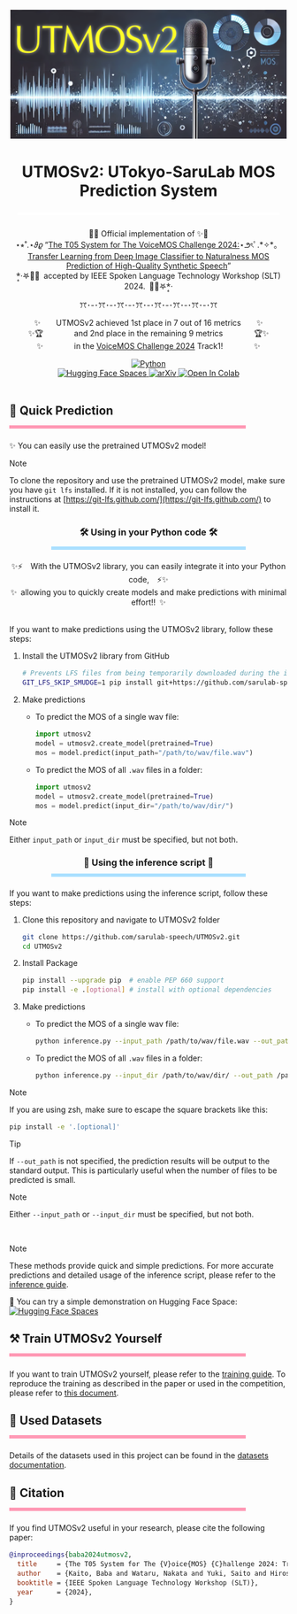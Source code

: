 <p align="center">
  <img src="docs/image/utmosv2.PNG" alt="utmosv2" width=500>
</p>

<h1 align="center">
  UTMOSv2: UTokyo-SaruLab MOS Prediction System
  <a href="https://github.com/sarulab-speech/UTMOSv2">
    <img width="94%" height="5px" src="docs/image/titleLine.svg">
  </a>
</h1>

<p align="center">
  🎤✨ Official implementation of ✨🎤<br>
  ⋆⭒˚.⋆𝜗𝜚 “<a href="http://arxiv.org/abs/2409.09305">The T05 System for The VoiceMOS Challenge 2024:</a>⋆౨ৎﾟ.*✧︎*。<br>
  <a href="http://arxiv.org/abs/2409.09305">Transfer Learning from Deep Image Classifier to Naturalness MOS Prediction of High-Quality Synthetic Speech</a>”<br>
  *̣̥·𖤐🏅🎉&ensp;accepted by IEEE Spoken Language Technology Workshop (SLT) 2024.&ensp;🎉🏅𖤐*̣̥·
</p>

<p align="center">
  ꔫ･-･ꔫ･-･ꔫ･-･ꔫ･-･ꔫ･-･ꔫ･-･ꔫ･-･ꔫ
</p>

<p align="center">
  ✨&emsp;&emsp;UTMOSv2 achieved 1st place in 7 out of 16 metrics&emsp;&emsp;✨<br>
  ✨🏆&emsp;&emsp;&emsp;&emsp;and 2nd place in the remaining 9 metrics&emsp;&emsp;&emsp;&emsp;🏆✨<br>
  ✨&emsp;&emsp;&emsp;&emsp;in the <a href="https://sites.google.com/view/voicemos-challenge/past-challenges/voicemos-challenge-2024">VoiceMOS Challenge 2024</a> Track1!&emsp;&emsp;&emsp;&emsp;✨
</p>

<!-- <p align="center">
   ୨୧ ⑅ ୨୧ ⑅ ୨୧ ⑅ ୨୧ ⑅ ୨୧ ⑅ ୨୧ ⑅ ୨୧ ⑅ ୨୧ ⑅ ୨୧
</p> -->

<div align="center">
  <a target="_blank" href="https://www.python.org">
    <img src="https://img.shields.io/badge/python-3.9%20%7C%203.10%20%7C%203.11%20%7C%203.12-blue" alt="Python"/>
  </a>
</div>

<div  align="center">
  <a target="_blank" href="https://huggingface.co/spaces/sarulab-speech/UTMOSv2">
    <img src="https://img.shields.io/badge/%F0%9F%A4%97%20Hugging%20Face-Spaces-blue" alt="Hugging Face Spaces"/>
  </a>
  <a target="_blank" href="http://arxiv.org/abs/2409.09305">
    <img src="https://img.shields.io/badge/arXiv-2409.09305-b31b1b.svg" alt="arXiv"/>
  </a>
  <a target="_blank" href="https://colab.research.google.com/github/sarulab-speech/UTMOSv2/blob/main/quickstart.ipynb">
    <img src="https://colab.research.google.com/assets/colab-badge.svg" alt="Open In Colab"/>
  </a>
</div>

<!-- <div align="center">
  <a target="_blank" href="http://arxiv.org/abs/2409.09305">
    <img src="https://img.shields.io/badge/arXiv-2409.09305-b31b1b.svg" alt="arXiv"/>
  </a>
</div> -->

<br>

<h2 align="left">
  <div>🚀 Quick Prediction</div>
  <a href="https://github.com/sarulab-speech/UTMOSv2/tree/main?tab=readme-ov-file#---quick-prediction--------">
    <img width="85%" height="6px" src="docs/image/line2.svg">
  </a>
</h2>

✨ You can easily use the pretrained UTMOSv2 model!

> [!NOTE]
> To clone the repository and use the pretrained UTMOSv2 model, make sure you have `git lfs` installed. If it is not installed, you can follow the instructions at [https://git-lfs.github.com/](https://git-lfs.github.com/) to install it.

<h3 align="center">
  <div>🛠️ Using in your Python code 🛠️</div>
  <a href="https://github.com/sarulab-speech/UTMOSv2/tree/doc-user-friendly-api?tab=readme-ov-file#--%EF%B8%8F-using-in-your-python-code-%EF%B8%8F--------">
    <img width="70%" height="6px" src="docs/image/line3.svg">
  </a>
</h3>

<div align="center">
✨⚡️&emsp;With the UTMOSv2 library, you can easily integrate it into your Python code,&emsp;⚡️✨<br>
✨&ensp;allowing you to quickly create models and make predictions with minimal effort!!&ensp;✨
</div>

<br>

If you want to make predictions using the UTMOSv2 library, follow these steps:

1. Install the UTMOSv2 library from GitHub

   ```bash
   # Prevents LFS files from being temporarily downloaded during the installation process
   GIT_LFS_SKIP_SMUDGE=1 pip install git+https://github.com/sarulab-speech/UTMOSv2.git
   ```

2. Make predictions
   - To predict the MOS of a single wav file:

      ```python
      import utmosv2
      model = utmosv2.create_model(pretrained=True)
      mos = model.predict(input_path="/path/to/wav/file.wav")
      ```

   - To predict the MOS of all `.wav` files in a folder:
  
      ```python
      import utmosv2
      model = utmosv2.create_model(pretrained=True)
      mos = model.predict(input_dir="/path/to/wav/dir/")
      ```

> [!NOTE]
> Either `input_path` or `input_dir` must be specified, but not both.

<h3 align="center">
  <div>📜 Using the inference script 📜</div>
  <a href="https://github.com/sarulab-speech/UTMOSv2/tree/doc-user-friendly-api?tab=readme-ov-file#---using-the-inference-script---------">
    <img width="70%" height="6px" src="docs/image/line3.svg">
  </a>
</h3>

If you want to make predictions using the inference script, follow these steps:

1. Clone this repository and navigate to UTMOSv2 folder

   ```bash
   git clone https://github.com/sarulab-speech/UTMOSv2.git
   cd UTMOSv2
   ```

2. Install Package

   ```bash
   pip install --upgrade pip  # enable PEP 660 support
   pip install -e .[optional] # install with optional dependencies
   ```

3. Make predictions
   - To predict the MOS of a single wav file:

      ```bash
      python inference.py --input_path /path/to/wav/file.wav --out_path /path/to/output/file.csv
      ```

   - To predict the MOS of all `.wav` files in a folder:

      ```bash
      python inference.py --input_dir /path/to/wav/dir/ --out_path /path/to/output/file.csv
      ```

> [!NOTE]
> If you are using zsh, make sure to escape the square brackets like this:
>
> ```zsh
> pip install -e '.[optional]'
> ```

> [!TIP]
> If `--out_path` is not specified, the prediction results will be output to the standard output. This is particularly useful when the number of files to be predicted is small.

> [!NOTE]
> Either `--input_path` or `--input_dir` must be specified, but not both.

<br>

> [!NOTE]
> These methods provide quick and simple predictions. For more accurate predictions and detailed usage of the inference script, please refer to the [inference guide](docs/inference.md).

🤗 You can try a simple demonstration on Hugging Face Space:
<a href="https://huggingface.co/spaces/sarulab-speech/UTMOSv2">
  <img src="https://img.shields.io/badge/%F0%9F%A4%97%20Hugging%20Face-Spaces-blue" alt="Hugging Face Spaces" align="top">
</a>

<h2 align="left">
  <div>⚒️ Train UTMOSv2 Yourself</div>
  <a href="https://github.com/sarulab-speech/UTMOSv2/tree/main?tab=readme-ov-file#--%EF%B8%8F-train-utmosv2-yourself--------">
    <img width="85%" height="6px" src="docs/image/line2.svg">
  </a>
</h2>

If you want to train UTMOSv2 yourself, please refer to the [training guide](docs/training.md). To reproduce the training as described in the paper or used in the competition, please refer to [this document](docs/reproduction.md).

<h2 align="left">
  <div>📂 Used Datasets</div>
  <a href="https://github.com/sarulab-speech/UTMOSv2/tree/main?tab=readme-ov-file#---used-datasets--------">
    <img width="85%" height="6px" src="docs/image/line2.svg">
  </a>
</h2>

Details of the datasets used in this project can be found in the [datasets documentation](docs/datasets.md).

<h2 align="left">
  <div>🔖 Citation</div>
  <a href="https://github.com/sarulab-speech/UTMOSv2/tree/main?tab=readme-ov-file#---citation--------">
    <img width="85%" height="6px" src="docs/image/line2.svg">
  </a>
</h2>

If you find UTMOSv2 useful in your research, please cite the following paper:

```bibtex
@inproceedings{baba2024utmosv2,
  title     = {The T05 System for The {V}oice{MOS} {C}hallenge 2024: Transfer Learning from Deep Image Classifier to Naturalness {MOS} Prediction of High-Quality Synthetic Speech},
  author    = {Kaito, Baba and Wataru, Nakata and Yuki, Saito and Hiroshi, Saruwatari},
  booktitle = {IEEE Spoken Language Technology Workshop (SLT)},
  year      = {2024},
}
```
